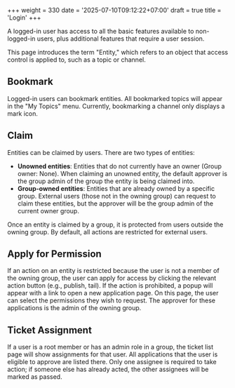 +++
weight = 330
date = '2025-07-10T09:12:22+07:00'
draft = true
title = 'Login'
+++

A logged-in user has access to all the basic features available to non-logged-in users, plus additional features that require a user session.

This page introduces the term "Entity," which refers to an object that access control is applied to, such as a topic or channel.

## Bookmark

Logged-in users can bookmark entities. All bookmarked topics will appear in the "My Topics" menu. Currently, bookmarking a channel only displays a mark icon.

## Claim

Entities can be claimed by users. There are two types of entities:
- **Unowned entities**: Entities that do not currently have an owner (Group owner: None). When claiming an unowned entity, the default approver is the group admin of the group the entity is being claimed into.
- **Group-owned entities**: Entities that are already owned by a specific group. External users (those not in the owning group) can request to claim these entities, but the approver will be the group admin of the current owner group.

Once an entity is claimed by a group, it is protected from users outside the owning group. By default, all actions are restricted for external users.

## Apply for Permission

If an action on an entity is restricted because the user is not a member of the owning group, the user can apply for access by clicking the relevant action button (e.g., publish, tail). If the action is prohibited, a popup will appear with a link to open a new application page. On this page, the user can select the permissions they wish to request. The approver for these applications is the admin of the owning group.

## Ticket Assignment

If a user is a root member or has an admin role in a group, the ticket list page will show assignments for that user. All applications that the user is eligible to approve are listed there. Only one assignee is required to take action; if someone else has already acted, the other assignees will be marked as passed.
